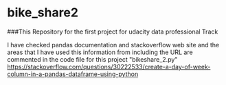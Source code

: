 # bike_share2
###This Repository for the first project for udacity data professional Track  

I have checked pandas documentation and stackoverflow web site and the areas that I have used this information from including the URL are commented in the code file for this project "bikeshare_2.py"
https://stackoverflow.com/questions/30222533/create-a-day-of-week-column-in-a-pandas-dataframe-using-python


